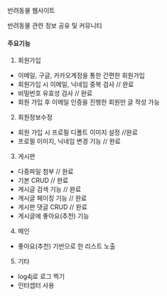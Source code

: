 반려동물 웹사이트

반려동물 관련 정보 공유 및 커뮤니티

#### 주요기능

1. 회원가입
- 이메일, 구글, 카카오계정을 통한 간편한 회원가입
- 회원가입 시 이메일, 닉네임 중복 검사 // 완료
- 비밀번호 유효성 검사 // 완료
- 회원 가입 후 이메일 인증을 진행한 회원만 글 작성 가능

2. 회원정보수정
- 회원 가입 시 프로필 디폴트 이미지 설정 //완료
- 프로필 이미지, 닉네임 변경 기능 // 완료

3. 게시판
- 다중파일 첨부 // 완료
- 기본 CRUD // 완료
- 게시글 검색 기능 // 완료
- 게시글 페이징 기능 // 완료
- 게시판 댓글 CRUD // 완료
- 게시글에 좋아요(추천) 기능

4. 메인
- 좋아요(추천) 기반으로 한 리스트 노출

5. 기타
- log4j로 로그 찍기
- 인터셉터 사용
